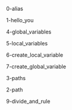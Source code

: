 0-alias

1-hello_you

4-global_variables

5-local_variables

6-create_local_variable

7-create_global_variable

3-paths

2-path

9-divide_and_rule

